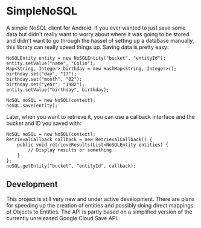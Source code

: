 SimpleNoSQL
===========

A simple NoSQL client for Android. If you ever wanted to just save some data but didn't really want to worry about
where it was going to be stored and didn't want to go through the hassel of setting up a database manually, this
library can really speed things up. Saving data is pretty easy:

    NoSQLEntity entity = new NoSQLEntity("bucket", "entityId");
	entity.setValue("name", "Colin");
	Map<String, Integer> birthday = new HashMap<String, Integer>();
	birthday.set("day", "17");
	birthday.set("month", "02");
	birthday.set("year", "1982");
	entity.setValue("birthday", birthday);

	NoSQL noSQL = new NoSQL(context);
	noSQL.save(entity);

Later, when you want to retrieve it, you can use a callback interface and the bucket and ID you saved with:

    NoSQL noSQL = new NoSQL(context);
	RetrievalCallback callback = new RetrievalCallback() {
		public void retrieveResults(List<NoSQLEntity entities) {
			// Display results or something	
		}	
	};
    noSQL.getEntity("bucket", "entityId", callback);

## Development
This project is still very new and under active development. There are plans for speeding up the creation of entities
and possibly doing direct mappings of Objects to Entities. The API is partly based on a simplified version of the
currently unreleased Google Cloud Save API.
